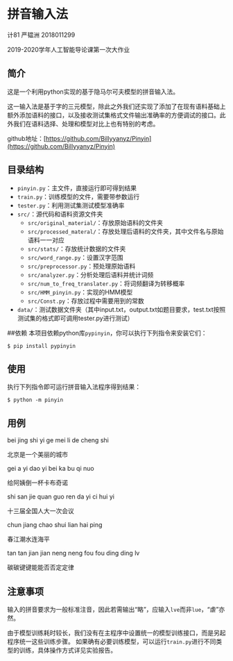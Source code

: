 # 拼音输入法
计81 严韫洲 2018011299

2019-2020学年人工智能导论课第一次大作业

## 简介
这是一个利用python实现的基于隐马尔可夫模型的拼音输入法。

这一输入法是基于字的三元模型，除此之外我们还实现了添加了在现有语料基础上额外添加语料的接口，以及接收测试集格式文件输出准确率的方便调试的接口。此外我们在语料选择、处理和模型对比上也有特别的考虑。

github地址：[https://github.com/Billyyanyz/Pinyin](https://github.com/Billyyanyz/Pinyin)

## 目录结构
* `pinyin.py`：主文件，直接运行即可得到结果
* `train.py`：训练模型的文件，需要带参数运行
* `tester.py`：利用测试集测试模型准确率
* `src/`：源代码和语料资源文件夹
	* `src/original_material/`：存放原始语料的文件夹
	* `src/processed_materal/`：存放处理后语料的文件夹，其中文件名与原始语料一一对应
	* `src/stats/`：存放统计数据的文件夹
	* `src/word_range.py`：设置汉字范围
	* `src/preprocessor.py`：预处理原始语料
	* `src/analyzer.py`：分析处理后语料并统计词频
	* `src/num_to_freq_translater.py`：将词频翻译为转移概率
	* `src/HMM_pinyin.py`：实现的HMM模型
	* `src/Const.py`：存放过程中需要用到的常数
* `data/`：测试数据文件夹（其中input.txt，output.txt如题目要求，test.txt按照测试集的格式即可调用tester.py进行测试）

##依赖
本项目依赖python库`pypinyin`，你可以执行下列指令来安装它们：
```
$ pip install pypinyin
```

## 使用
执行下列指令即可运行拼音输入法程序得到结果：
```
$ python -m pinyin
```

## 用例

bei jing shi yi ge mei li de cheng shi

北京是一个美丽的城市

gei a yi dao yi bei ka bu qi nuo

给阿姨倒一杯卡布奇诺

shi san jie quan guo ren da yi ci hui yi

十三届全国人大一次会议

chun jiang chao shui lian hai ping

春江潮水连海平

tan tan jian jian neng neng fou fou ding ding lv

碳碳键键能能否否定定律

## 注意事项

输入的拼音要求为一般标准注音，因此若需输出“略”，应输入`lve`而非`lue`，“虐”亦然。

由于模型训练耗时较长，我们没有在主程序中设置统一的模型训练接口，而是另起程序统一这些训练步骤。
如果确有必要训练模型，可以运行`train.py`进行不同类型的训练，具体操作方式详见实验报告。